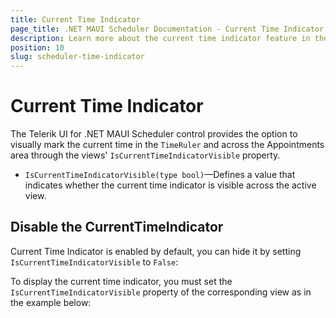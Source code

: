 ```yaml
---
title: Current Time Indicator
page_title: .NET MAUI Scheduler Documentation - Current Time Indicator
description: Learn more about the current time indicator feature in the Telerik UI for .NET MAUI Scheduler control.
position: 10
slug: scheduler-time-indicator
---
```


# Current Time Indicator 

The Telerik UI for .NET MAUI Scheduler control provides the option to visually mark the current time in the `TimeRuler` and across the Appointments area through the views' `IsCurrentTimeIndicatorVisible` property.

* `IsCurrentTimeIndicatorVisible(type bool)`&mdash;Defines a value that indicates whether the current time indicator is visible across the active view. 

## Disable the CurrentTimeIndicator

Current Time Indicator is enabled by default, you can hide it by setting `IsCurrentTimeIndicatorVisible` to `False`:


To display the current time indicator, you must set the `IsCurrentTimeIndicatorVisible` property of the corresponding view as in the example below:

<snippet id='scheduler-current-time-indicator' />

